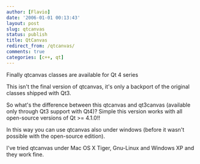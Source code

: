 ```yaml
---
author: [Flavio]
date: '2006-01-01 00:13:43'
layout: post
slug: qtcanvas
status: publish
title: QtCanvas
redirect_from: /qtcanvas/
comments: true
categories: [c++, qt]
---
```


Finally qtcanvas classes are available for Qt 4 series

This isn't the final version of qtcanvas, it's only a backport of the original
classes shipped with Qt3.

So what's the difference between this qtcanvas and qt3canvas (available only
through Qt3 support with Qt4)? Simple this version works with all open-source
versions of Qt >= 4.1.0!!

In this way you can use qtcanvas also under windows (before it wasn't possible
with the open-source edition).

I've tried qtcanvas under Mac OS X Tiger, Gnu-Linux and Windows XP and they
work fine.
